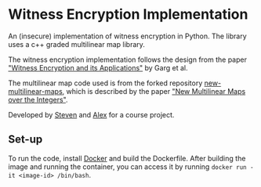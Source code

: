 # Witness Encryption Implementation
An (insecure) implementation of witness encryption in Python. The library uses a c++ graded multilinear map library.

The witness encryption implementation follows the design from the paper ["Witness Encryption and its Applications"](https://eprint.iacr.org/2013/258.pdf) by Garg et al.

The multilinear map code used is from the forked repository [new-multilinear-maps](https://github.com/stevenengler/new-multilinear-maps), which is described by the paper ["New Multilinear Maps over the Integers"](https://eprint.iacr.org/2015/162.pdf).

Developed by [Steven](https://github.com/stevenengler) and [Alex](https://github.com/alex-norton) for a course project.

## Set-up

To run the code, install [Docker](https://www.docker.com/) and build the Dockerfile. After building the image and running the container, you can access it by running `docker run -it <image-id> /bin/bash`.
